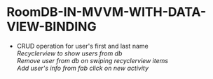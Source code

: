 # RoomDB-IN-MVVM-WITH-DATA-VIEW-BINDING
* CRUD operation for user's first and last name  <br>
*Recyclerview to show users from db*  <br>
*Remove user from db on swiping recyclerview items*  <br>
*Add user's info from fab click on new activity*


